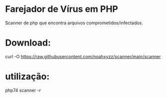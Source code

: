 # Farejador de Vírus em PHP

Scanner de php que encontra arquivos comprometidos/infectados.

# Download:

curl -O https://raw.githubusercontent.com/noahxyzz/scanner/main/scanner

# utilização:

php74 scanner -r

